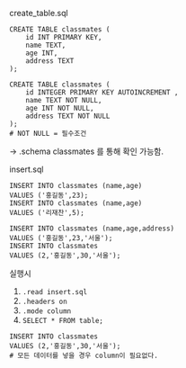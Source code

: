 create_table.sql

```
CREATE TABLE classmates (
	id INT PRIMARY KEY,
    name TEXT,
    age INT,
    address TEXT
);
```

```
CREATE TABLE classmates (
    id INTEGER PRIMARY KEY AUTOINCREMENT ,
    name TEXT NOT NULL,
    age INT NOT NULL,
    address TEXT NOT NULL
);
# NOT NULL = 필수조건
```

-> .schema classmates 를 통해 확인 가능함.



insert.sql

```
INSERT INTO classmates (name,age)
VALUES ('홍길동',23);
INSERT INTO classmates (name,age)
VALUES ('리재찬',5);

```

```
INSERT INTO classmates (name,age,address)
VALUES ('홍길동',23,'서울');
INSERT INTO classmates
VALUES (2,'홍길동',30,'서울');
```



실행시 

1. `.read insert.sql`
2. `.headers on`
3. `.mode column`
4. `SELECT * FROM table;`



```
INSERT INTO classmates
VALUES (2,'홍길동',30,'서울');
# 모든 데이터를 넣을 경우 column이 필요없다.
```








